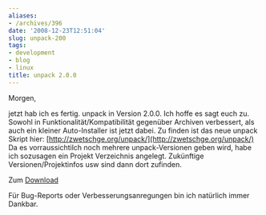 ```yaml
---
aliases:
- /archives/396
date: '2008-12-23T12:51:04'
slug: unpack-200
tags:
- development
- blog
- linux
title: unpack 2.0.0
---
```


Morgen,

jetzt hab ich es fertig. unpack in Version 2.0.0. Ich hoffe es sagt euch
zu. Sowohl in Funktionalität/Kompatibilität gegenüber Archiven verbessert,
als auch ein kleiner Auto-Installer ist jetzt dabei. Zu finden ist das neue
unpack Skript hier:
[http://zwetschge.org/unpack/](http://zwetschge.org/unpack/)
Da es vorraussichtilch noch mehrere unpack-Versionen geben wird, habe ich
sozusagen ein Projekt Verzeichnis angelegt. Zukünftige
Versionen/Projektinfos usw sind dann dort zufinden.

Zum [Download](http://zwetschge.org/unpack/unpack_2.0.0)

Für Bug-Reports oder Verbesserungsanregungen bin ich natürlich immer Dankbar.